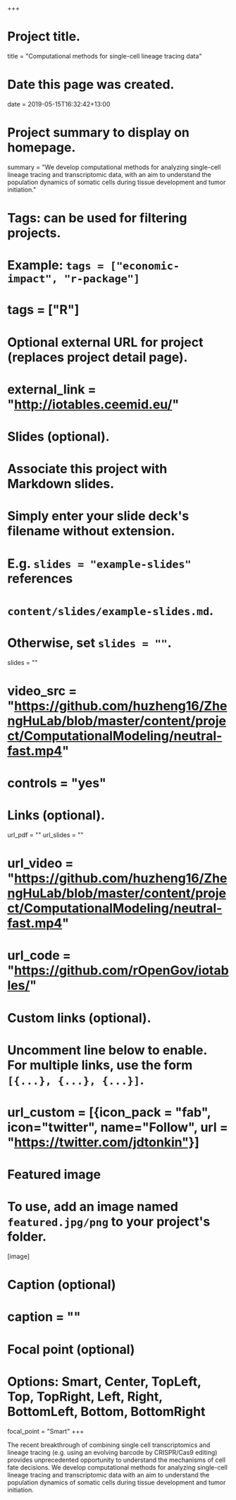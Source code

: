 +++
# Project title.
title = "Computational methods for single-cell lineage tracing data"

# Date this page was created.
date = 2019-05-15T16:32:42+13:00

# Project summary to display on homepage.
summary = "We develop computational methods for analyzing single-cell lineage tracing and transcriptomic data, with an aim to understand the population dynamics of somatic cells during tissue development and tumor initiation."

# Tags: can be used for filtering projects.
# Example: `tags = ["economic-impact", "r-package"]`
# tags = ["R"]

# Optional external URL for project (replaces project detail page).
# external_link = "http://iotables.ceemid.eu/"

# Slides (optional).
#   Associate this project with Markdown slides.
#   Simply enter your slide deck's filename without extension.
#   E.g. `slides = "example-slides"` references 
#   `content/slides/example-slides.md`.
#   Otherwise, set `slides = ""`.
slides = ""
# video_src = "https://github.com/huzheng16/ZhengHuLab/blob/master/content/project/ComputationalModeling/neutral-fast.mp4"
# controls = "yes"

# Links (optional).
url_pdf = ""
url_slides = ""
# url_video = "https://github.com/huzheng16/ZhengHuLab/blob/master/content/project/ComputationalModeling/neutral-fast.mp4"
# url_code = "https://github.com/rOpenGov/iotables/"

# Custom links (optional).
#   Uncomment line below to enable. For multiple links, use the form `[{...}, {...}, {...}]`.
# url_custom = [{icon_pack = "fab", icon="twitter", name="Follow", url = "https://twitter.com/jdtonkin"}]

# Featured image
# To use, add an image named `featured.jpg/png` to your project's folder. 
[image]
  # Caption (optional)
  # caption = ""
  
  # Focal point (optional)
  # Options: Smart, Center, TopLeft, Top, TopRight, Left, Right, BottomLeft, Bottom, BottomRight
  focal_point = "Smart"
+++

The recent breakthrough of combining single cell transcriptomics and lineage tracing (e.g. using an evolving barcode by CRISPR/Cas9 editing) provides unprecedented opportunity to understand the mechanisms of cell fate decisions. We develop computational methods for analyzing single-cell lineage tracing and transcriptomic data with an aim to understand the population dynamics of somatic cells during tissue development and tumor initiation.

